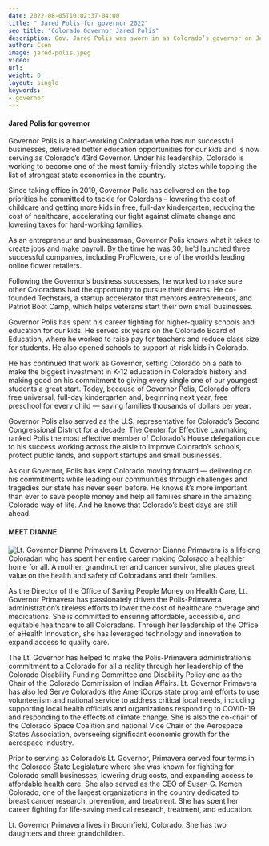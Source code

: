```yaml
---
date: 2022-08-05T10:02:37-04:00
title: " Jared Polis for governor 2022"
seo_title: "Colorado Governor Jared Polis"
description: Gov. Jared Polis was sworn in as Colorado’s governor on January 8, 2019. 
author: Csen
image: jared-polis.jpeg
video:
url: 
weight: 0
layout: single
keywords:
- governor 
---
```


#### Jared Polis for governor 
Governor Polis is a hard-working Coloradan who has run successful businesses, delivered better education opportunities for our kids and is now serving as Colorado’s 43rd Governor. Under his leadership, Colorado is working to become one of the most family-friendly states while topping the list of strongest state economies in the country.

Since taking office in 2019, Governor Polis has delivered on the top priorities he committed to tackle for Colordans – lowering the cost of childcare and getting more kids in free, full-day kindergarten, reducing the cost of healthcare, accelerating our fight against climate change and lowering taxes for hard-working families.

As an entrepreneur and businessman, Governor Polis knows what it takes to create jobs and make payroll. By the time he was 30, he’d launched three successful companies, including ProFlowers, one of the world’s leading online flower retailers.

Following the Governor’s business successes, he worked to make sure other Coloradans had the opportunity to pursue their dreams. He co-founded Techstars, a startup accelerator that mentors entrepreneurs, and Patriot Boot Camp, which helps veterans start their own small businesses.

Governor Polis has spent his career fighting for higher-quality schools and education for our kids. He served six years on the Colorado Board of Education, where he worked to raise pay for teachers and reduce class size for students. He also opened schools to support at-risk kids in Colorado.

He has continued that work as Governor, setting Colorado on a path to make the biggest investment in K-12 education in Colorado’s history and making good on his commitment to giving every single one of our youngest students a great start. Today, because of Governor Polis, Colorado offers free universal, full-day kindergarten and, beginning next year, free preschool for every child — saving families thousands of dollars per year.

Governor Polis also served as the U.S. representative for Colorado’s Second Congressional District for a decade. The Center for Effective Lawmaking ranked Polis the most effective member of Colorado’s House delegation due to his success working across the aisle to improve Colorado’s schools, protect public lands, and support startups and small businesses.

As our Governor, Polis has kept Colorado moving forward — delivering on his commitments while leading our communities through challenges and tragedies our state has never seen before. He knows it’s more important than ever to save people money and help all families share in the amazing Colorado way of life. And he knows that Colorado’s best days are still ahead.

#### MEET DIANNE
![Lt. Governor Dianne Primavera ](/candidates/dianne.primavera.jpg)
Lt. Governor Dianne Primavera is a lifelong Coloradan who has spent her entire career making Colorado a healthier home for all. A mother, grandmother and cancer survivor, she places great value on the health and safety of Coloradans and their families.

As the Director of the Office of Saving People Money on Health Care, Lt. Governor Primavera has passionately driven the Polis-Primavera administration’s tireless efforts to lower the cost of healthcare coverage and medications. She is committed to ensuring affordable, accessible, and equitable healthcare to all Coloradans. Through her leadership of the Office of eHealth Innovation, she has leveraged technology and innovation to expand access to quality care.

The Lt. Governor has helped to make the Polis-Primavera administration’s commitment to a Colorado for all a reality through her leadership of the Colorado Disability Funding Committee and Disability Policy and as the Chair of the Colorado Commission of Indian Affairs. Lt. Governor Primavera has also led Serve Colorado’s (the AmeriCorps state program) efforts to use volunteerism and national service to address critical local needs, including supporting local health officials and organizations responding to COVID-19 and responding to the effects of climate change. She is also the co-chair of the Colorado Space Coalition and national Vice Chair of the Aerospace States Association, overseeing significant economic growth for the aerospace industry.

Prior to serving as Colorado’s Lt. Governor, Primavera served four terms in the Colorado State Legislature where she was known for fighting for Colorado small businesses, lowering drug costs, and expanding access to affordable health care. She also served as the CEO of Susan G. Komen Colorado, one of the largest organizations in the country dedicated to breast cancer research, prevention, and treatment. She has spent her career fighting for life-saving medical research, treatment, and education.

Lt. Governor Primavera lives in Broomfield, Colorado. She has two daughters and three grandchildren.